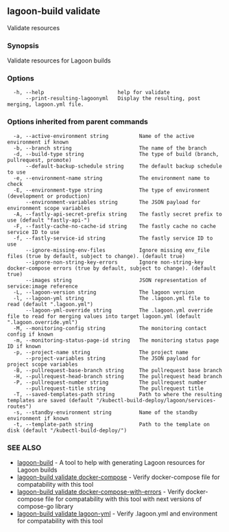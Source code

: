 ## lagoon-build validate

Validate resources

### Synopsis

Validate resources for Lagoon builds

### Options

```
  -h, --help                        help for validate
      --print-resulting-lagoonyml   Display the resulting, post merging, lagoon.yml file.
```

### Options inherited from parent commands

```
  -a, --active-environment string          Name of the active environment if known
  -b, --branch string                      The name of the branch
  -d, --build-type string                  The type of build (branch, pullrequest, promote)
      --default-backup-schedule string     The default backup schedule to use
  -e, --environment-name string            The environment name to check
  -E, --environment-type string            The type of environment (development or production)
      --environment-variables string       The JSON payload for environment scope variables
  -A, --fastly-api-secret-prefix string    The fastly secret prefix to use (default "fastly-api-")
  -F, --fastly-cache-no-cache-id string    The fastly cache no cache service ID to use
  -f, --fastly-service-id string           The fastly service ID to use
      --ignore-missing-env-files           Ignore missing env_file files (true by default, subject to change). (default true)
      --ignore-non-string-key-errors       Ignore non-string-key docker-compose errors (true by default, subject to change). (default true)
      --images string                      JSON representation of service:image reference
  -L, --lagoon-version string              The lagoon version
  -l, --lagoon-yml string                  The .lagoon.yml file to read (default ".lagoon.yml")
      --lagoon-yml-override string         The .lagoon.yml override file to read for merging values into target lagoon.yml (default ".lagoon.override.yml")
  -M, --monitoring-config string           The monitoring contact config if known
  -m, --monitoring-status-page-id string   The monitoring status page ID if known
  -p, --project-name string                The project name
      --project-variables string           The JSON payload for project scope variables
  -B, --pullrequest-base-branch string     The pullrequest base branch
  -H, --pullrequest-head-branch string     The pullrequest head branch
  -P, --pullrequest-number string          The pullrequest number
      --pullrequest-title string           The pullrequest title
  -T, --saved-templates-path string        Path to where the resulting templates are saved (default "/kubectl-build-deploy/lagoon/services-routes")
  -s, --standby-environment string         Name of the standby environment if known
  -t, --template-path string               Path to the template on disk (default "/kubectl-build-deploy/")
```

### SEE ALSO

* [lagoon-build](lagoon-build.md)	 - A tool to help with generating Lagoon resources for Lagoon builds
* [lagoon-build validate docker-compose](lagoon-build_validate_docker-compose.md)	 - Verify docker-compose file for compatability with this tool
* [lagoon-build validate docker-compose-with-errors](lagoon-build_validate_docker-compose-with-errors.md)	 - Verify docker-compose file for compatability with this tool with next versions of compose-go library
* [lagoon-build validate lagoon-yml](lagoon-build_validate_lagoon-yml.md)	 - Verify .lagoon.yml and environment for compatability with this tool

